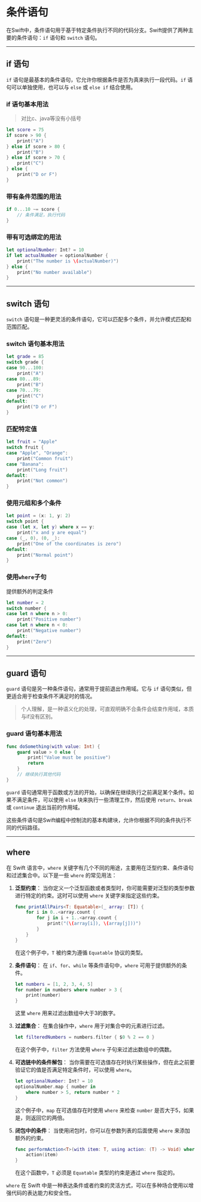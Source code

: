# 条件语句

在Swift中，条件语句用于基于特定条件执行不同的代码分支。Swift提供了两种主要的条件语句：`if` 语句和 `switch` 语句。

---

## if 语句

`if` 语句是最基本的条件语句，它允许你根据条件是否为真来执行一段代码。`if` 语句可以单独使用，也可以与 `else` 或 `else if` 结合使用。

### if 语句基本用法

>对比c、java等没有小括号

```swift
let score = 75
if score > 90 {
    print("A")
} else if score > 80 {
    print("B")
} else if score > 70 {
    print("C")
} else {
    print("D or F")
}
```

### 带有条件范围的用法

```swift
if 0...10 ~= score {
    // 条件满足，执行代码
}
```

### 带有可选绑定的用法

```swift
let optionalNumber: Int? = 10
if let actualNumber = optionalNumber {
    print("The number is \(actualNumber)")
} else {
    print("No number available")
}
```

---

## switch 语句

`switch` 语句是一种更灵活的条件语句，它可以匹配多个条件，并允许模式匹配和范围匹配。

### switch 语句基本用法

```swift
let grade = 85
switch grade {
case 90...100:
    print("A")
case 80...89:
    print("B")
case 70...79:
    print("C")
default:
    print("D or F")
}
```

### 匹配特定值

```swift
let fruit = "Apple"
switch fruit {
case "Apple", "Orange":
    print("Common fruit")
case "Banana":
    print("Long fruit")
default:
    print("Not common")
}
```

### 使用元组和多个条件

```swift
let point = (x: 1, y: 2)
switch point {
case (let x, let y) where x == y:
    print("x and y are equal")
case (_, 0), (0, _):
    print("One of the coordinates is zero")
default:
    print("Normal point")
}
```

### 使用`where`子句

提供额外的判定条件

```swift
let number = 2
switch number {
case let n where n > 0:
    print("Positive number")
case let n where n < 0:
    print("Negative number")
default:
    print("Zero")
}
```

---

## guard 语句

`guard` 语句是另一种条件语句，通常用于提前退出作用域。它与 `if` 语句类似，但更适合用于检查条件不满足时的情况。
>个人理解，是一种语义化的处理，可直观明确不合条件会结束作用域，本质与if没有区别。

### guard 语句基本用法

```swift
func doSomething(with value: Int) {
    guard value > 0 else {
        print("Value must be positive")
        return
    }
    // 继续执行其他代码
}
```

`guard` 语句通常用于函数或方法的开始，以确保在继续执行之前满足某个条件。如果不满足条件，可以使用 `else` 块来执行一些清理工作，然后使用 `return`、`break` 或 `continue` 退出当前的作用域。

这些条件语句是Swift编程中控制流的基本构建块，允许你根据不同的条件执行不同的代码路径。

---

## where

在 Swift 语言中，`where` 关键字有几个不同的用途，主要用在泛型约束、条件语句和过滤集合中。以下是一些 `where` 的常见用法：

1. **泛型约束**：
   当你定义一个泛型函数或者类型时，你可能需要对泛型的类型参数进行特定的约束。这时可以使用 `where` 关键字来指定这些约束。

   ```swift
   func printAllPairs<T: Equatable>(_ array: [T]) {
       for i in 0..<array.count {
           for j in i + 1..<array.count {
               print("(\(array[i]), \(array[j]))")
           }
       }
   }
   ```

   在这个例子中，`T` 被约束为遵循 `Equatable` 协议的类型。

2. **条件语句**：
   在 `if`、`for`、`while` 等条件语句中，`where` 可用于提供额外的条件。

   ```swift
   let numbers = [1, 2, 3, 4, 5]
   for number in numbers where number > 3 {
       print(number)
   }
   ```

   这里 `where` 用来过滤出数组中大于3的数字。

3. **过滤集合**：
   在集合操作中，`where` 用于对集合中的元素进行过滤。

   ```swift
   let filteredNumbers = numbers.filter { $0 % 2 == 0 }
   ```

   在这个例子中，`filter` 方法使用 `where` 子句来过滤出数组中的偶数。

4. **可选链中的条件解包**：
   当你需要在可选值存在时执行某些操作，但在此之前要验证它的值是否满足特定条件时，可以使用 `where`。

   ```swift
   let optionalNumber: Int? = 10
   optionalNumber.map { number in
       where number > 5, return number * 2
   }
   ```

   这个例子中，`map` 在可选值存在时使用 `where` 来检查 `number` 是否大于5，如果是，则返回它的两倍。

5. **闭包中的条件**：
   当使用闭包时，你可以在参数列表的后面使用 `where` 来添加额外的约束。

   ```swift
   func performAction<T>(with item: T, using action: (T) -> Void) where T: Equatable {
       action(item)
   }
   ```

   在这个函数中，`T` 必须是 `Equatable` 类型的约束是通过 `where` 指定的。

`where` 在 Swift 中是一种表达条件或者约束的灵活方式，可以在多种场合使用以增强代码的表达能力和安全性。
